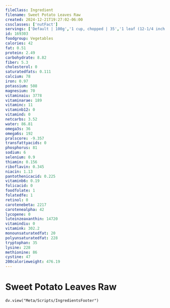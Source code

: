 ```yaml
---
fileClass: Ingredient
filename: Sweet Potato Leaves Raw
created: 2024-12-21T19:27:02-06:00
cssclasses: ['nutFact']
servings: ['Default | 100g','1 cup, chopped | 35','1 leaf (12-1/4 inch long) | 16']
id: 169303
foodgroup: Vegetables
calories: 42
fat: 0.51
protein: 2.49
carbohydrate: 8.82
fiber: 5.3
cholesterol: 0
saturatedfats: 0.111
calcium: 78
iron: 0.97
potassium: 508
magnesium: 70
vitaminaiu: 3778
vitaminarae: 189
vitaminc: 11
vitaminb12: 0
vitamind: 0
netcarbs: 3.52
water: 86.81
omega3s: 36
omega6s: 192
pralscore: -9.357
transfattyacids: 0
phosphorus: 81
sodium: 6
selenium: 0.9
thiamin: 0.156
riboflavin: 0.345
niacin: 1.13
pantothenicacid: 0.225
vitaminb6: 0.19
folicacid: 0
foodfolate: 1
folatedfe: 1
retinol: 0
carotenebeta: 2217
carotenealpha: 42
lycopene: 0
luteinzeaxanthin: 14720
vitamindiu: 0
vitamink: 302.2
monounsaturatedfat: 20
polyunsaturatedfat: 228
tryptophan: 35
lysine: 228
methionine: 86
cystine: 47
200calorieweight: 476.19
---
```


# Sweet Potato Leaves Raw

```dataviewjs
dv.view("Meta/Scripts/IngredientsFooter")
```